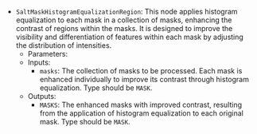 - `SaltMaskHistogramEqualizationRegion`: This node applies histogram equalization to each mask in a collection of masks, enhancing the contrast of regions within the masks. It is designed to improve the visibility and differentiation of features within each mask by adjusting the distribution of intensities.
    - Parameters:
    - Inputs:
        - `masks`: The collection of masks to be processed. Each mask is enhanced individually to improve its contrast through histogram equalization. Type should be `MASK`.
    - Outputs:
        - `MASKS`: The enhanced masks with improved contrast, resulting from the application of histogram equalization to each original mask. Type should be `MASK`.
